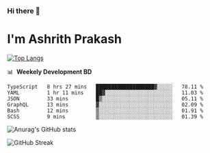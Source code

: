 ### Hi there 👋
# I'm Ashrith Prakash

[![Top Langs](https://github-readme-stats.vercel.app/api/top-langs/?username=xxcheckmatexx&count_private=true&include_all_commits=true&show_icons=true&line_height=20&title_color=FFFFFF&icon_color=FFFFFF&text_color=FFFFFF&bg_color=0D1117&langs_count=8)](https://github.com/anuraghazra/github-readme-stats)

📊 &nbsp;**Weekely Development BD**

<!--START_SECTION:waka-->

```text
TypeScript   8 hrs 27 mins   ███████████████████▓░░░░░   78.11 %
YAML         1 hr 11 mins    ██▓░░░░░░░░░░░░░░░░░░░░░░   11.03 %
JSON         33 mins         █▒░░░░░░░░░░░░░░░░░░░░░░░   05.11 %
GraphQL      13 mins         ▓░░░░░░░░░░░░░░░░░░░░░░░░   02.09 %
Bash         12 mins         ▒░░░░░░░░░░░░░░░░░░░░░░░░   01.91 %
SCSS         9 mins          ▒░░░░░░░░░░░░░░░░░░░░░░░░   01.39 %
```

<!--END_SECTION:waka-->

![Anurag's GitHub stats](https://github-readme-stats.vercel.app/api?username=xxcheckmatexx&count_private=true&show_icons=true&theme=merko)  

![GitHub Streak](http://github-readme-streak-stats.herokuapp.com?user=xxcheckmatexx&theme=merko&hide_border=true&date_format=M%20j%5B%2C%20Y%5D&fire=DD0E0B)
<br/>
